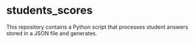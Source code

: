 # students_scores
This repository contains a Python script that processes student answers stored in a JSON file and generates.
